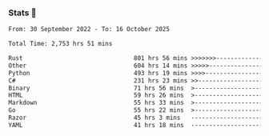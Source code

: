 ### Stats 👋
<!--START_SECTION:waka-->

```txt
From: 30 September 2022 - To: 16 October 2025

Total Time: 2,753 hrs 51 mins

Rust                               801 hrs 56 mins >>>>>>>------------------   29.12 %
Other                              604 hrs 14 mins >>>>>--------------------   21.94 %
Python                             493 hrs 19 mins >>>>---------------------   17.91 %
C#                                 231 hrs 23 mins >>-----------------------   08.40 %
Binary                             71 hrs 56 mins  >------------------------   02.61 %
HTML                               59 hrs 26 mins  >------------------------   02.16 %
Markdown                           55 hrs 33 mins  >------------------------   02.02 %
Go                                 55 hrs 22 mins  >------------------------   02.01 %
Razor                              45 hrs 3 mins   -------------------------   01.64 %
YAML                               41 hrs 18 mins  -------------------------   01.50 %
```

<!--END_SECTION:waka-->

<!--
**buhaytza2005/buhaytza2005** is a ✨ _special_ ✨ repository because its `README.md` (this file) appears on your GitHub profile.

Here are some ideas to get you started:

- 🔭 I’m currently working on ...
- 🌱 I’m currently learning ...
- 👯 I’m looking to collaborate on ...
- 🤔 I’m looking for help with ...
- 💬 Ask me about ...
- 📫 How to reach me: ...
- 😄 Pronouns: ...
- ⚡ Fun fact: ...
-->


